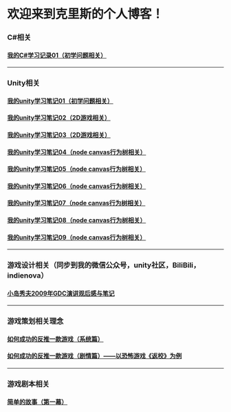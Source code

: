 # 欢迎来到克里斯的个人博客！
### C#相关
#### [我的C#学习记录01（初学问题相关）]()
***
### Unity相关
#### [我的unity学习笔记01（初学问题相关）](https://github.com/Criss404/criss404.github.io/blob/master/_posts/2022-04-19-unity_learn01.md)
#### [我的unity学习笔记02（2D游戏相关）](https://github.com/Criss404/criss404.github.io/blob/master/_posts/2022-04-20-unity_learn02.md)
#### [我的unity学习笔记03（2D游戏相关）](https://github.com/Criss404/criss404.github.io/blob/master/_posts/2022-04-23-unity_learn03.md)
#### [我的unity学习笔记04（node canvas行为树相关）](https://github.com/Criss404/criss404.github.io/blob/master/_posts/2022-05-25-unity_learn04.md)
#### [我的unity学习笔记05（node canvas行为树相关）](https://github.com/Criss404/criss404.github.io/blob/master/_posts/2022-05-25-unity_learn05.md)
#### [我的unity学习笔记06（node canvas行为树相关）](https://github.com/Criss404/criss404.github.io/blob/master/_posts/2022-05-25-unity_learn06.md)
#### [我的unity学习笔记07（node canvas行为树相关）](https://github.com/Criss404/criss404.github.io/blob/master/_posts/2022-05-26-unity_learn07.md)
#### [我的unity学习笔记08（node canvas行为树相关）](https://github.com/Criss404/criss404.github.io/blob/master/_posts/2022-05-27-unity_learn08.md)
#### [我的unity学习笔记09（node canvas行为树相关）](https://github.com/Criss404/criss404.github.io/blob/master/_posts/2022-05-27-unity_learn09.md)
***
### 游戏设计相关（同步到我的微信公众号，unity社区，BiliBili，indienova）
#### [小岛秀夫2009年GDC演讲观后感与笔记]()
***
### 游戏策划相关理念
#### [如何成功的反推一款游戏（系统篇）](https://github.com/Criss404/criss404.github.io/blob/master/_posts/2022-05-30-game_reverse.md)
#### [如何成功的反推一款游戏（剧情篇）——以恐怖游戏《返校》为例]()
---
### 游戏剧本相关
#### [简单的故事（第一幕）](https://github.com/Criss404/criss404.github.io/blob/master/_posts/2022-05-31-game_play.md)
